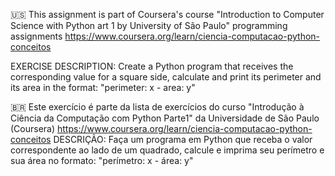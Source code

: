 🇺🇸 This assignment is part of Coursera's course "Introduction to Computer Science with Python art 1 by University of São Paulo" programming assignments
https://www.coursera.org/learn/ciencia-computacao-python-conceitos

EXERCISE DESCRIPTION: Create a Python program that receives the corresponding value for a square side, calculate and print its perimeter and its area in the format: "perimeter: x - area: y"


🇧🇷 Este exercício é parte da lista de exercícios do curso "Introdução à Ciência da Computação com Python Parte1" da Universidade de São Paulo (Coursera) 
https://www.coursera.org/learn/ciencia-computacao-python-conceitos
DESCRIÇÃO: Faça um programa em Python que receba o valor correspondente ao lado de um quadrado, calcule e imprima seu perímetro e sua área no formato: "perímetro: x - área: y"
